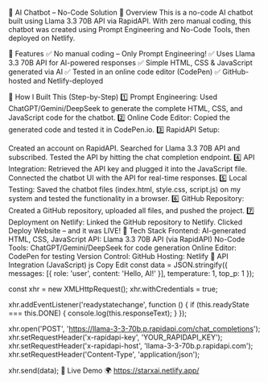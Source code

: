 🚀 AI Chatbot – No-Code Solution
🔹 Overview
This is a no-code AI chatbot built using Llama 3.3 70B API via RapidAPI. With zero manual coding, this chatbot was created using Prompt Engineering and No-Code Tools, then deployed on Netlify.

🔹 Features
✅ No manual coding – Only Prompt Engineering!
✅ Uses Llama 3.3 70B API for AI-powered responses
✅ Simple HTML, CSS & JavaScript generated via AI
✅ Tested in an online code editor (CodePen)
✅ GitHub-hosted and Netlify-deployed

🔹 How I Built This (Step-by-Step)
1️⃣ Prompt Engineering: Used ChatGPT/Gemini/DeepSeek to generate the complete HTML, CSS, and JavaScript code for the chatbot.
2️⃣ Online Code Editor: Copied the generated code and tested it in CodePen.io.
3️⃣ RapidAPI Setup:

Created an account on RapidAPI.
Searched for Llama 3.3 70B API and subscribed.
Tested the API by hitting the chat completion endpoint.
4️⃣ API Integration:
Retrieved the API key and plugged it into the JavaScript file.
Connected the chatbot UI with the API for real-time responses.
5️⃣ Local Testing: Saved the chatbot files (index.html, style.css, script.js) on my system and tested the functionality in a browser.
6️⃣ GitHub Repository: Created a GitHub repository, uploaded all files, and pushed the project.
7️⃣ Deployment on Netlify:
Linked the GitHub repository to Netlify.
Clicked Deploy Website – and it was LIVE!
🔹 Tech Stack
Frontend: AI-generated HTML, CSS, JavaScript
API: Llama 3.3 70B API (via RapidAPI)
No-Code Tools: ChatGPT/Gemini/DeepSeek for code generation
Online Editor: CodePen for testing
Version Control: GitHub
Hosting: Netlify
🔹 API Integration (JavaScript)
js
Copy
Edit
const data = JSON.stringify({
    messages: [{ role: 'user', content: 'Hello, AI!' }],
    temperature: 1,
    top_p: 1
});

const xhr = new XMLHttpRequest();
xhr.withCredentials = true;

xhr.addEventListener('readystatechange', function () {
    if (this.readyState === this.DONE) {
        console.log(this.responseText);
    }
});

xhr.open('POST', 'https://llama-3-3-70b.p.rapidapi.com/chat_completions');
xhr.setRequestHeader('x-rapidapi-key', 'YOUR_RAPIDAPI_KEY');
xhr.setRequestHeader('x-rapidapi-host', 'llama-3-3-70b.p.rapidapi.com');
xhr.setRequestHeader('Content-Type', 'application/json');

xhr.send(data);
🔹 Live Demo
🌍 https://starxai.netlify.app/
